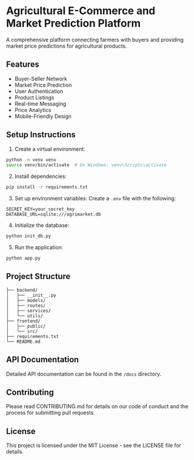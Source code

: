 # Agricultural E-Commerce and Market Prediction Platform

A comprehensive platform connecting farmers with buyers and providing market price predictions for agricultural products.

## Features

- Buyer-Seller Network
- Market Price Prediction
- User Authentication
- Product Listings
- Real-time Messaging
- Price Analytics
- Mobile-Friendly Design

## Setup Instructions

1. Create a virtual environment:
```bash
python -m venv venv
source venv/bin/activate  # On Windows: venv\Scripts\activate
```

2. Install dependencies:
```bash
pip install -r requirements.txt
```

3. Set up environment variables:
Create a `.env` file with the following:
```
SECRET_KEY=your_secret_key
DATABASE_URL=sqlite:///agrimarket.db
```

4. Initialize the database:
```bash
python init_db.py
```

5. Run the application:
```bash
python app.py
```

## Project Structure

```
├── backend/
│   ├── __init__.py
│   ├── models/
│   ├── routes/
│   ├── services/
│   └── utils/
├── frontend/
│   ├── public/
│   └── src/
├── requirements.txt
└── README.md
```

## API Documentation

Detailed API documentation can be found in the `/docs` directory.

## Contributing

Please read CONTRIBUTING.md for details on our code of conduct and the process for submitting pull requests.

## License

This project is licensed under the MIT License - see the LICENSE file for details.

